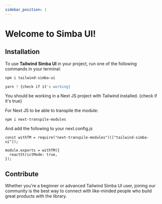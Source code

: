 ```yaml
---
sidebar_position: 1
---
```


# Welcome to Simba UI!

## Installation

To use **Tailwind Simba UI** in your project, run one of the following commands in your terminal:

```bash
npm i tailwind-simba-ui
```

```bash
yarn ? {check if it's working}
```

You should be working in a Next JS project with Tailwind installed. {check if it's true}

For Next JS to be able to transpile the module:

```
npm i next-transpile-modules
```

And add the following to your next.config.js

```
const withTM = require("next-transpile-modules")(["tailwind-simba-ui"]);

module.exports = withTM({
  reactStrictMode: true,
});
```

## Contribute

Whether you're a beginner or advanced Tailwind Simba UI user, joining our community is the best way to connect with like-minded people who build great products with the library.
